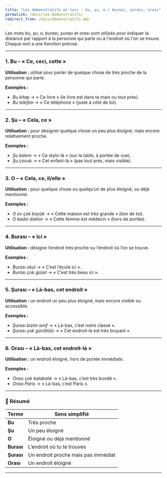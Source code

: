 ```yaml
---
title: "Les démonstratifs en turc : bu, şu, o / burası, şurası, orası"
permalink: /docs/les-demonstratifs/
redirect_from: /docs/démonstratifs.md/
---
```


Les mots _bu_, _şu_, _o_, _burası_, _şurası_ et _orası_ sont utilisés pour indiquer la distance par rapport à la personne qui parle ou à l'endroit où l'on se trouve. Chaque mot a une fonction précise.

---

### 1. Bu – « Ce, ceci, cette »

**Utilisation :** utilisé pour parler de quelque chose de très proche de la personne qui parle.

**Exemples :**
- _Bu kitap_ → « Ce livre » (le livre est dans ta main ou tout près).
- _Bu telefon_ → « Ce téléphone » (juste à côté de toi).

---

### 2. Şu – « Cela, ce »

**Utilisation :** pour désigner quelque chose un peu plus éloigné, mais encore relativement proche.

**Exemples :**
- _Şu kalem_ → « Ce stylo-là » (sur la table, à portée de vue).
- _Şu çocuk_ → « Cet enfant-là » (pas tout près, mais visible).

---

### 3. O – « Cela, ce, il/elle »

**Utilisation :** pour quelque chose ou quelqu’un de plus éloigné, ou déjà mentionné.

**Exemples :**
- _O ev çok büyük_ → « Cette maison est très grande » (loin de toi).
- _O kadın doktor_ → « Cette femme est médecin » (hors de portée).

---

### 4. Burası – « Ici »

**Utilisation :** désigne l’endroit très proche ou l’endroit où l’on se trouve.

**Exemples :**
- _Burası okul_ → « C’est l’école ici ».
- _Burası çok güzel_ → « C’est très beau ici ».

---

### 5. Şurası – « Là-bas, cet endroit »

**Utilisation :** un endroit un peu plus éloigné, mais encore visible ou accessible.

**Exemples :**
- _Şurası bizim sınıf_ → « Là-bas, c’est notre classe ».
- _Şurası çok gürültülü_ → « Cet endroit-là est très bruyant ».

---

### 6. Orası – « Là-bas, cet endroit-là »

**Utilisation :** un endroit éloigné, hors de portée immédiate.

**Exemples :**
- _Orası çok kalabalık_ → « Là-bas, c’est très bondé ».
- _Orası Paris_ → « Là-bas, c’est Paris ».

---

### 🧠 Résumé

| Terme     | Sens simplifié                            |
|-----------|--------------------------------------------|
| **Bu**     | Très proche                               |
| **Şu**     | Un peu éloigné                            |
| **O**      | Éloigné ou déjà mentionné                 |
| **Burası** | L’endroit où tu te trouves                |
| **Şurası** | Un endroit proche mais pas immédiat       |
| **Orası**  | Un endroit éloigné                        |

---
